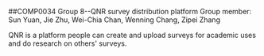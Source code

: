 ##COMP0034 Group 8--QNR survey distribution platform
Group member: Sun Yuan, Jie Zhu, Wei-Chia Chan, Wenning Chang, Zipei Zhang

QNR is a platform people can create and upload surveys 
for academic uses and do research on others' surveys.

